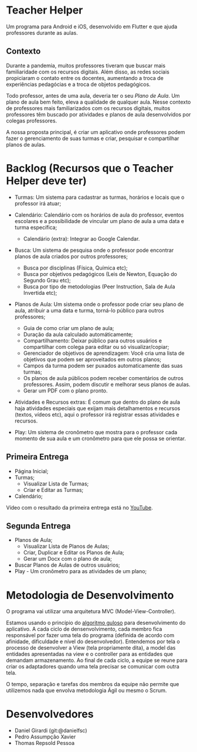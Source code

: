 # Teacher Helper

Um programa para Android e iOS, desenvolvido em Flutter e que ajuda professores durante as aulas.

## Contexto

Durante a pandemia, muitos professores tiveram que buscar mais familiaridade com os recursos digitais. Além disso, as redes sociais propiciaram o contato entre os docentes, aumentando a troca de experiências pedagócias e a troca de objetos pedagógicos. 

Todo professor, antes de uma aula, deveria ter o seu *Plano de Aula*. Um plano de aula bem feito, eleva a qualidade de qualquer aula. Nesse contexto de professores mais familiarizados com os recursos digitais, muitos professores têm buscado por atividades e planos de aula desenvolvidos por colegas professores.

A nossa proposta principal, é criar um aplicativo onde professores podem fazer o gerenciamento de suas turmas e criar, pesquisar e compartilhar planos de aulas. 

# Backlog (Recursos que o Teacher Helper deve ter)

- Turmas: Um sistema para cadastrar as turmas, horários e locais que o professor irá atuar;
- Calendário: Calendário com os horários de aula do professor, eventos escolares e a possibilidade de vincular um plano de aula a uma data e turma específica;
    - Calendário (extra): Integrar ao Google Calendar.
- Busca: Um sistema de pesquisa onde o professor pode encontrar planos de aula criados por outros professores;
    - Busca por disciplinas (Física, Química etc);
    - Busca por objetivos pedagógicos (Leis de Newton, Equação do Segundo Grau etc);
    - Busca por tipo de metodologias (Peer Instruction, Sala de Aula Invertida etc);
- Planos de Aula: Um sistema onde o professor pode criar seu plano de aula, atribuir a uma data e turma, torná-lo público para outros professores;
    - Guia de como criar um plano de aula;
    - Duração da aula calculado automáticamente;
    - Compartilhamento: Deixar público para outros usuários e compartilhar com colega para editar ou só visualizar/copiar;
    - Gerenciador de objetivos de aprendizagem: Você cria uma lista de objetivos que podem ser aproveitados em outros planos;
    - Campos da turma podem ser puxados automaticamente das suas turmas;
    - Os planos de aula públicos podem receber comentários de outros professores. Assim, podem discutir e melhorar seus planos de aulas.
    - Gerar um PDF com o plano pronto.

- Atividades e Recursos extras: É comum que dentro do plano de aula haja atividades especiais que exijam mais detalhamentos e recursos (textos, vídeos etc), aqui o professor irá registrar essas atividades e recursos.

- Play: Um sistema de cronômetro que mostra para o professor cada momento de sua aula e um cronômetro para que ele possa se orientar.

## Primeira Entrega

- Página Inicial;
- Turmas; 
    - Visualizar Lista de Turmas;
    - Criar e Editar as Turmas;
- Calendário;

Vídeo com o resultado da primeira entrega está no [YouTube](https://www.youtube.com/watch?v=N5IGxV1wZVE).

## Segunda Entrega
- Planos de Aula;
    - Visualizar Lista de Planos de Aulas;
    - Criar, Duplicar e Editar os Planos de Aula;
    - Gerar um Docx com o plano de aula;
- Buscar Planos de Aulas de outros usuários;
- Play - Um cronômetro para as atividades de um plano;

# Metodologia de Desenvolvimento

O programa vai utilizar uma arquitetura MVC (Model-View-Controller).

Estamos usando o princípio do [algoritmo guloso](https://pt.wikipedia.org/wiki/Algoritmo_guloso) para desenvolvimento do aplicativo. A cada ciclo de densenvolvimento, cada membro fica responsável por fazer uma tela do programa (definida de acordo com afinidade, dificuldade e nível do desenvolvedor). Entendemos por tela o processo de desenvolver a View (tela propriamente dita), a model das entidades apresentadas na view e o controller para as entidades que demandam armazenamento. Ao final de cada ciclo, a equipe se reune para criar os adaptadores quando uma tela precisar se comunicar com outra tela.

O tempo, separação e tarefas dos membros da equipe não permite que utilizemos nada que envolva metodologia Ágil ou mesmo o Scrum.





# Desenvolvedores
- Daniel Girardi (git:@danielfsc)
- Pedro Assumpção Xavier
- Thomas Repsold Pessoa